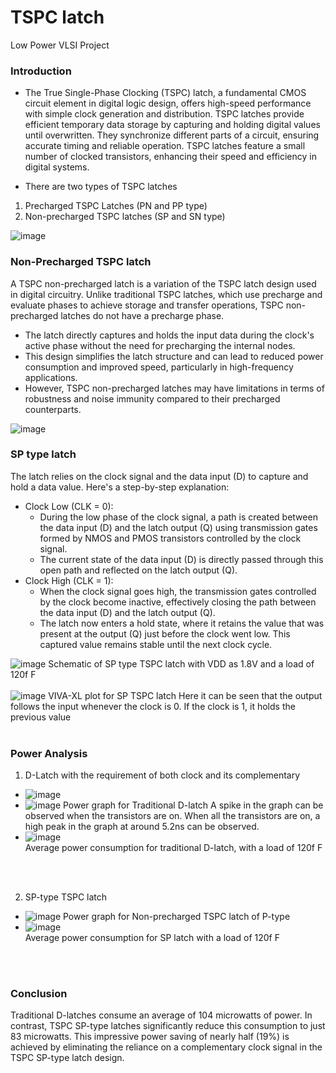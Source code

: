 # TSPC latch
Low Power VLSI Project

### Introduction

* The True Single-Phase Clocking (TSPC) latch, a fundamental CMOS circuit element in digital logic design, offers high-speed performance with simple clock generation and distribution. TSPC latches provide efficient temporary data storage by capturing and holding digital values until overwritten. They synchronize different parts of a circuit, ensuring accurate timing and reliable operation. TSPC latches feature a small number of clocked transistors, enhancing their speed and efficiency in digital systems. 

* There are two types of  TSPC latches
1. Precharged TSPC Latches (PN and PP type)
2. Non-precharged TSPC latches (SP and SN type)

![image](https://github.com/ani171/TSPC_latch/assets/97838595/78f17cf4-5555-443c-ab3d-2ba3fe7b445d)

### Non-Precharged TSPC latch

A TSPC non-precharged latch is a variation of the TSPC latch design used in digital circuitry. Unlike traditional TSPC latches, which use precharge and evaluate phases to achieve storage and transfer operations, TSPC non-precharged latches do not have a precharge phase. 
* The latch directly captures and holds the input data during the clock's active phase without the need for precharging the internal nodes.
* This design simplifies the latch structure and can lead to reduced power consumption and improved speed, particularly in high-frequency applications.
* However, TSPC non-precharged latches may have limitations in terms of robustness and noise immunity compared to their precharged counterparts.

![image](https://github.com/ani171/TSPC_latch/assets/97838595/da443438-d76a-4a10-b10e-f03e8959ed5d)

### SP type latch
The latch relies on the clock signal and the data input (D) to capture and hold a data value. Here's a step-by-step explanation:
* Clock Low (CLK = 0):
    * During the low phase of the clock signal, a path is created between the data input (D) and the latch output (Q) using transmission gates formed by NMOS and PMOS transistors controlled by the clock signal.
    * The current state of the data input (D) is directly passed through this open path and reflected on the latch output (Q).
* Clock High (CLK = 1):
    * When the clock signal goes high, the transmission gates controlled by the clock become inactive, effectively closing the path between the data input (D) and the latch output (Q).
    * The latch now enters a hold state, where it retains the value that was present at the output (Q) just before the clock went low. This captured value remains stable until the next clock cycle.

![image](https://github.com/ani171/TSPC_latch/assets/97838595/e628d1f4-2476-4fd6-abea-04fcf4912c54)
Schematic of SP type TSPC latch with VDD as 1.8V and a load of 120f F
<br>
</br>
![image](https://github.com/ani171/TSPC_latch/assets/97838595/384b3dc3-b401-4e7f-9151-b6f755faabcb)
VIVA-XL plot for SP TSPC latch Here it can be seen that the output follows the input whenever the clock is 0. If the clock is 1, it holds the previous value
<br>
</br>
### Power Analysis

1. D-Latch with the requirement of both clock and its complementary
* ![image](https://github.com/ani171/TSPC_latch/assets/97838595/3779bdca-b070-4e56-99bb-5e3aee165e5c)
* ![image](https://github.com/ani171/TSPC_latch/assets/97838595/64de15f1-7ae7-476a-bd34-9fbfdbbbcda8)
Power graph for Traditional D-latch A spike in the graph can be observed when the transistors are on. When all the transistors are on, a high peak in the graph at around 5.2ns can be observed.
* ![image](https://github.com/ani171/TSPC_latch/assets/97838595/a2c2b0cc-7cdc-4cdb-857f-17b2f2d9d48b) <br>
Average power consumption for traditional D-latch, with a load of 120f F
<br>
</br>

2. SP-type TSPC latch
* ![image](https://github.com/ani171/TSPC_latch/assets/97838595/d14f93ff-3b52-433d-8fa4-fa05f63ada64)
Power graph for Non-precharged TSPC latch of P-type
* ![image](https://github.com/ani171/TSPC_latch/assets/97838595/21a251f2-fcd2-48dd-8759-417d9d7aa42b) <br>
Average power consumption for SP latch with a load of 120f F
<br>
</br>

### Conclusion

Traditional D-latches consume an average of 104 microwatts of power. In contrast, TSPC SP-type latches significantly reduce this consumption to just 83 microwatts. This impressive power saving of nearly half (19%) is achieved by eliminating the reliance on a complementary clock signal in the TSPC SP-type latch design. 

